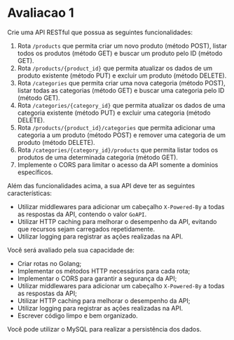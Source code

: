 # Avaliacao 1

Crie uma API RESTful que possua as seguintes funcionalidades:

1. Rota `/products` que permita criar um novo produto (método POST), listar todos os produtos (método GET) e buscar um produto pelo ID (método GET).
2. Rota `/products/{product_id}` que permita atualizar os dados de um produto existente (método PUT) e excluir um produto (método DELETE).
3. Rota `/categories` que permita criar uma nova categoria (método POST), listar todas as categorias (método GET) e buscar uma categoria pelo ID (método GET).
4. Rota `/categories/{category_id}` que permita atualizar os dados de uma categoria existente (método PUT) e excluir uma categoria (método DELETE).
5. Rota `/products/{product_id}/categories` que permita adicionar uma categoria a um produto (método POST) e remover uma categoria de um produto (método DELETE).
6. Rota `/categories/{category_id}/products` que permita listar todos os produtos de uma determinada categoria (método GET).
7. Implemente o CORS para limitar o acesso da API somente a domínios específicos.

Além das funcionalidades acima, a sua API deve ter as seguintes características:

* Utilizar middlewares para adicionar um cabeçalho `X-Powered-By` a todas as respostas da API, contendo o valor `GoAPI`.
* Utilizar HTTP caching para melhorar o desempenho da API, evitando que recursos sejam carregados repetidamente.
* Utilizar logging para registrar as ações realizadas na API.

Você será avaliado pela sua capacidade de:

* Criar rotas no Golang;
* Implementar os métodos HTTP necessários para cada rota;
* Implementar o CORS para garantir a segurança da API;
* Utilizar middlewares para adicionar um cabeçalho `X-Powered-By` a todas as respostas da API;
* Utilizar HTTP caching para melhorar o desempenho da API;
* Utilizar logging para registrar as ações realizadas na API.
* Escrever código limpo e bem organizado.

Você pode utilizar o MySQL para realizar a persistência dos dados.
